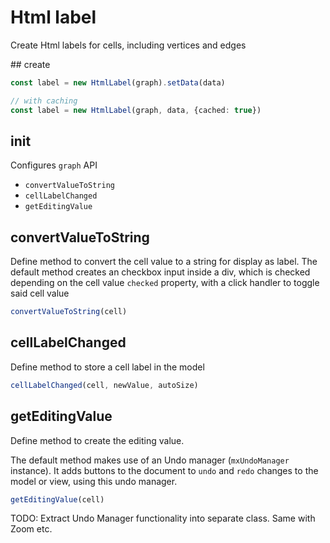 # Html label

Create Html labels for cells, including vertices and edges

## create

```ts
const label = new HtmlLabel(graph).setData(data)

// with caching
const label = new HtmlLabel(graph, data, {cached: true})
```

## init

Configures `graph` API

- `convertValueToString`
- `cellLabelChanged`
- `getEditingValue`

## convertValueToString

Define method to convert the cell value to a string for display as label.
The default method creates an checkbox input inside a div, which is checked depending on the cell value `checked` property, with a click handler to toggle said cell value

```ts
convertValueToString(cell)
```

## cellLabelChanged

Define method to store a cell label in the model

```ts
cellLabelChanged(cell, newValue, autoSize)
```

## getEditingValue

Define method to create the editing value. 

The default method makes use of an Undo manager (`mxUndoManager` instance). 
It adds buttons to the document to `undo` and `redo` changes to the model or view, using this undo manager.

```ts
getEditingValue(cell)
```

TODO: Extract Undo Manager functionality into separate class. Same with Zoom etc.
